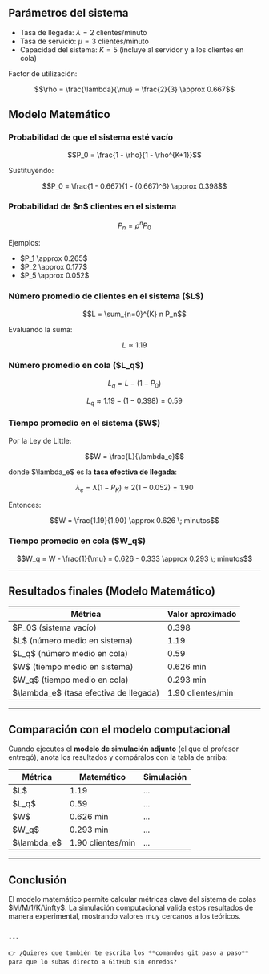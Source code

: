 
## Parámetros del sistema  
- Tasa de llegada: $\lambda = 2$ clientes/minuto  
- Tasa de servicio: $\mu = 3$ clientes/minuto  
- Capacidad del sistema: $K = 5$ (incluye al servidor y a los clientes en cola)  

Factor de utilización:  

```math
\rho = \frac{\lambda}{\mu} = \frac{2}{3} \approx 0.667
````


## Modelo Matemático

### Probabilidad de que el sistema esté vacío

```math
P_0 = \frac{1 - \rho}{1 - \rho^{K+1}}
```

Sustituyendo:

```math
P_0 = \frac{1 - 0.667}{1 - (0.667)^6} \approx 0.398
```

### Probabilidad de \$n\$ clientes en el sistema

```math
P_n = \rho^n P_0
```

Ejemplos:

* \$P\_1 \approx 0.265\$
* \$P\_2 \approx 0.177\$
* \$P\_5 \approx 0.052\$

### Número promedio de clientes en el sistema (\$L\$)

```math
L = \sum_{n=0}^{K} n P_n
```

Evaluando la suma:

```math
L \approx 1.19
```

### Número promedio en cola (\$L\_q\$)

```math
L_q = L - (1 - P_0)
```

```math
L_q \approx 1.19 - (1 - 0.398) = 0.59
```

### Tiempo promedio en el sistema (\$W\$)

Por la Ley de Little:

```math
W = \frac{L}{\lambda_e}
```

donde \$\lambda\_e\$ es la **tasa efectiva de llegada**:

```math
\lambda_e = \lambda (1 - P_K) \approx 2 (1 - 0.052) = 1.90
```

Entonces:

```math
W = \frac{1.19}{1.90} \approx 0.626 \; minutos
```

### Tiempo promedio en cola (\$W\_q\$)

```math
W_q = W - \frac{1}{\mu} = 0.626 - 0.333 \approx 0.293 \; minutos
```

---

## Resultados finales (Modelo Matemático)

| Métrica                                   | Valor aproximado  |
| ----------------------------------------- | ----------------- |
| \$P\_0\$ (sistema vacío)                  | 0.398             |
| \$L\$ (número medio en sistema)           | 1.19              |
| \$L\_q\$ (número medio en cola)           | 0.59              |
| \$W\$ (tiempo medio en sistema)           | 0.626 min         |
| \$W\_q\$ (tiempo medio en cola)           | 0.293 min         |
| \$\lambda\_e\$ (tasa efectiva de llegada) | 1.90 clientes/min |

---

## Comparación con el modelo computacional

Cuando ejecutes el **modelo de simulación adjunto** (el que el profesor entregó), anota los resultados y compáralos con la tabla de arriba:

| Métrica        | Matemático        | Simulación |
| -------------- | ----------------- | ---------- |
| \$L\$          | 1.19              | ...        |
| \$L\_q\$       | 0.59              | ...        |
| \$W\$          | 0.626 min         | ...        |
| \$W\_q\$       | 0.293 min         | ...        |
| \$\lambda\_e\$ | 1.90 clientes/min | ...        |

---

## Conclusión

El modelo matemático permite calcular métricas clave del sistema de colas \$M/M/1/K/\infty\$.
La simulación computacional valida estos resultados de manera experimental, mostrando valores muy cercanos a los teóricos.

```

---

👉 ¿Quieres que también te escriba los **comandos git paso a paso** para que lo subas directo a GitHub sin enredos?
```

